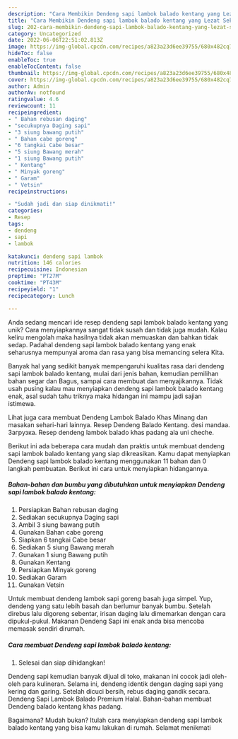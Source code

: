 ```yaml
---
description: "Cara Membikin Dendeng sapi lambok balado kentang yang Lezat Sekali"
title: "Cara Membikin Dendeng sapi lambok balado kentang yang Lezat Sekali"
slug: 202-cara-membikin-dendeng-sapi-lambok-balado-kentang-yang-lezat-sekali
category: Uncategorized
date: 2022-06-06T22:51:02.813Z
image: https://img-global.cpcdn.com/recipes/a823a23d6ee39755/680x482cq70/dendeng-sapi-lambok-balado-kentang-foto-resep-utama.jpg
hideToc: false
enableToc: true
enableTocContent: false
thumbnail: https://img-global.cpcdn.com/recipes/a823a23d6ee39755/680x482cq70/dendeng-sapi-lambok-balado-kentang-foto-resep-utama.jpg
cover: https://img-global.cpcdn.com/recipes/a823a23d6ee39755/680x482cq70/dendeng-sapi-lambok-balado-kentang-foto-resep-utama.jpg
author: Admin
authorAv: notfound
ratingvalue: 4.6
reviewcount: 11
recipeingredient:
- " Bahan rebusan daging"
- "secukupnya Daging sapi"
- "3 siung bawang putih"
- " Bahan cabe goreng"
- "6 tangkai Cabe besar"
- "5 siung Bawang merah"
- "1 siung Bawang putih"
- " Kentang"
- " Minyak goreng"
- " Garam"
- " Vetsin"
recipeinstructions:

- "Sudah jadi dan siap dinikmati!"
categories:
- Resep
tags:
- dendeng
- sapi
- lambok

katakunci: dendeng sapi lambok 
nutrition: 146 calories
recipecuisine: Indonesian
preptime: "PT27M"
cooktime: "PT43M"
recipeyield: "1"
recipecategory: Lunch

---
```





Anda sedang mencari ide resep dendeng sapi lambok balado kentang yang unik? Cara menyiapkannya sangat tidak susah dan tidak juga mudah. Kalau keliru mengolah maka hasilnya tidak akan memuaskan dan bahkan tidak sedap. Padahal dendeng sapi lambok balado kentang yang enak seharusnya mempunyai aroma dan rasa yang bisa memancing selera Kita.





Banyak hal yang sedikit banyak mempengaruhi kualitas rasa dari dendeng sapi lambok balado kentang, mulai dari jenis bahan, kemudian pemilihan bahan segar dan Bagus, sampai cara membuat dan menyajikannya. Tidak usah pusing kalau mau menyiapkan dendeng sapi lambok balado kentang enak,      asal sudah tahu triknya maka hidangan ini mampu jadi sajian istimewa.














Lihat juga cara membuat Dendeng Lambok Balado Khas Minang dan masakan sehari-hari lainnya. Resep Dendeng Balado Kentang. desi mandaa. Загрузка. Resep dendeng lambok balado khas padang ala uni cheche.






Berikut ini ada beberapa cara mudah dan praktis untuk membuat dendeng sapi lambok balado kentang yang siap dikreasikan. Kamu dapat menyiapkan Dendeng sapi lambok balado kentang menggunakan 11 bahan dan 0 langkah pembuatan. Berikut ini cara untuk menyiapkan hidangannya.

<!--inarticleads1-->

##### Bahan-bahan dan bumbu yang dibutuhkan untuk menyiapkan Dendeng sapi lambok balado kentang:

1. Persiapkan  Bahan rebusan daging
1. Sediakan secukupnya Daging sapi
1. Ambil 3 siung bawang putih
1. Gunakan  Bahan cabe goreng
1. Siapkan 6 tangkai Cabe besar
1. Sediakan 5 siung Bawang merah
1. Gunakan 1 siung Bawang putih
1. Gunakan  Kentang
1. Persiapkan  Minyak goreng
1. Sediakan  Garam
1. Gunakan  Vetsin


Untuk membuat dendeng lambok sapi goreng basah juga simpel. Yup, dendeng yang satu lebih basah dan berlumur banyak bumbu. Setelah direbus lalu digoreng sebentar, irisan daging lalu dimemarkan dengan cara dipukul-pukul. Makanan Dendeng Sapi ini enak anda bisa mencoba memasak sendiri dirumah. 

<!--inarticleads2-->

##### Cara membuat Dendeng sapi lambok balado kentang:


1. Selesai dan siap dihidangkan!

Dendeng sapi kemudian banyak dijual di toko, makanan ini cocok jadi oleh-oleh para kulineran. Selama ini, dendeng identik dengan daging sapi yang kering dan garing. Setelah dicuci bersih, rebus daging gandik secara. Dendeng Sapi Lambok Balado Premium Halal. Bahan-bahan membuat Dendeng balado kentang khas padang. 

Bagaimana? Mudah bukan? Itulah cara menyiapkan dendeng sapi lambok balado kentang yang bisa kamu lakukan di rumah. Selamat menikmati
